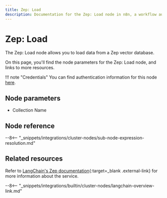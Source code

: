 ```yaml
---
title: Zep: Load
description: Documentation for the Zep: Load node in n8n, a workflow automation platform. Includes details of operations and configuration, and links to examples and credentials information.
---
```


# Zep: Load

The Zep: Load node allows you to load data from a Zep vector database.

On this page, you'll find the node parameters for the Zep: Load node, and links to more resources.

!!! note "Credentials"
    You can find authentication information for this node [here](/integrations/builtin/credentials/zep/).

<!--
!!! note "Examples and templates"
	For usage examples and templates to help you get started, refer to n8n's [LangChain integrations](https://n8n.io/integrations/langchain/){:target=_blank .external-link} page.
-->
	
## Node parameters

* Collection Name

## Node reference

--8<-- "_snippets/integrations/cluster-nodes/sub-node-expression-resolution.md"

## Related resources

<!--
View [example workflows and related content](https://n8n.io/integrations/langchain/){:target=_blank .external-link} on n8n's website.
-->

Refer to [LangChain's Zep documentation](https://js.langchain.com/docs/modules/data_connection/vectorstores/integrations/zep){:target=_blank .external-link} for more information about the service.

--8<-- "_snippets/integrations/builtin/cluster-nodes/langchain-overview-link.md"
